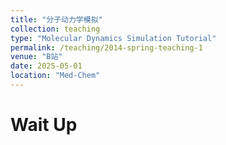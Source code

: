 ```yaml
---
title: "分子动力学模拟"
collection: teaching
type: "Molecular Dynamics Simulation Tutorial"
permalink: /teaching/2014-spring-teaching-1
venue: "B站" 
date: 2025-05-01
location: "Med-Chem"
---
```


Wait Up
======

